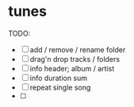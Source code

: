 # tunes

TODO:
- [ ] add / remove / rename folder
- [ ] drag'n drop tracks / folders
- [ ] info header; album / artist
- [ ] info duration sum
- [ ] repeat single song
- [ ] 

